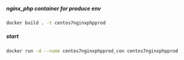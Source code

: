 ##### nginx_php container for produce env
``` bash
docker build . -t centos7nginxphpprod
```

##### start
``` bash
docker run -d --name centos7nginxphpprod_con centos7nginxphpprod
```
